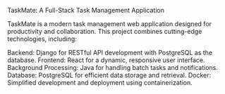 TaskMate: A Full-Stack Task Management Application

TaskMate is a modern task management web application designed for productivity and collaboration. This project combines cutting-edge technologies, including:

Backend: Django for RESTful API development with PostgreSQL as the database.
Frontend: React for a dynamic, responsive user interface.
Background Processing: Java for handling batch tasks and notifications.
Database: PostgreSQL for efficient data storage and retrieval.
Docker: Simplified development and deployment using containerization.


